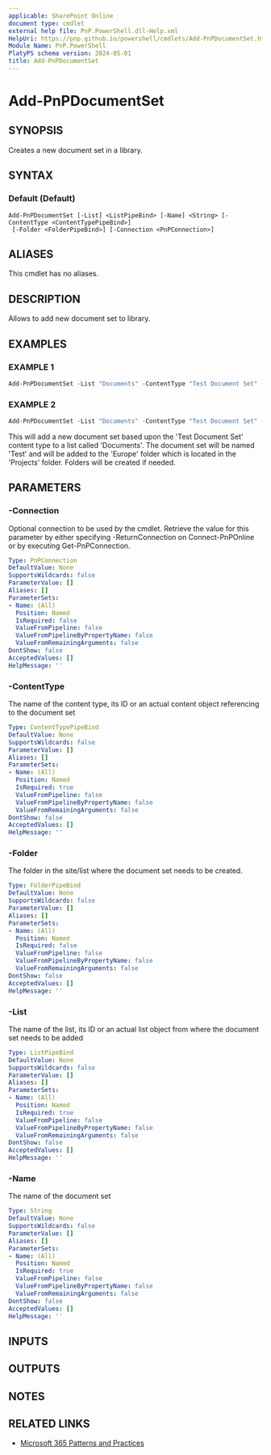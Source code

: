 ```yaml
---
applicable: SharePoint Online
document type: cmdlet
external help file: PnP.PowerShell.dll-Help.xml
HelpUri: https://pnp.github.io/powershell/cmdlets/Add-PnPDocumentSet.html
Module Name: PnP.PowerShell
PlatyPS schema version: 2024-05-01
title: Add-PnPDocumentSet
---
```


# Add-PnPDocumentSet

## SYNOPSIS

Creates a new document set in a library.

## SYNTAX

### Default (Default)

```
Add-PnPDocumentSet [-List] <ListPipeBind> [-Name] <String> [-ContentType <ContentTypePipeBind>]
 [-Folder <FolderPipeBind>] [-Connection <PnPConnection>]
```

## ALIASES

This cmdlet has no aliases.

## DESCRIPTION

Allows to add new document set to library.

## EXAMPLES

### EXAMPLE 1

```powershell
Add-PnPDocumentSet -List "Documents" -ContentType "Test Document Set" -Name "Test"
```

### EXAMPLE 2

```powershell
Add-PnPDocumentSet -List "Documents" -ContentType "Test Document Set" -Name "Test" -Folder "Projects/Europe"
```

This will add a new document set based upon the 'Test Document Set' content type to a list called 'Documents'. The document set will be named 'Test' and will be added to the 'Europe' folder which is located in the 'Projects' folder. Folders will be created if needed.

## PARAMETERS

### -Connection

Optional connection to be used by the cmdlet. Retrieve the value for this parameter by either specifying -ReturnConnection on Connect-PnPOnline or by executing Get-PnPConnection.

```yaml
Type: PnPConnection
DefaultValue: None
SupportsWildcards: false
ParameterValue: []
Aliases: []
ParameterSets:
- Name: (All)
  Position: Named
  IsRequired: false
  ValueFromPipeline: false
  ValueFromPipelineByPropertyName: false
  ValueFromRemainingArguments: false
DontShow: false
AcceptedValues: []
HelpMessage: ''
```

### -ContentType

The name of the content type, its ID or an actual content object referencing to the document set

```yaml
Type: ContentTypePipeBind
DefaultValue: None
SupportsWildcards: false
ParameterValue: []
Aliases: []
ParameterSets:
- Name: (All)
  Position: Named
  IsRequired: true
  ValueFromPipeline: false
  ValueFromPipelineByPropertyName: false
  ValueFromRemainingArguments: false
DontShow: false
AcceptedValues: []
HelpMessage: ''
```

### -Folder

The folder in the site/list where the document set needs to be created.

```yaml
Type: FolderPipeBind
DefaultValue: None
SupportsWildcards: false
ParameterValue: []
Aliases: []
ParameterSets:
- Name: (All)
  Position: Named
  IsRequired: false
  ValueFromPipeline: false
  ValueFromPipelineByPropertyName: false
  ValueFromRemainingArguments: false
DontShow: false
AcceptedValues: []
HelpMessage: ''
```

### -List

The name of the list, its ID or an actual list object from where the document set needs to be added

```yaml
Type: ListPipeBind
DefaultValue: None
SupportsWildcards: false
ParameterValue: []
Aliases: []
ParameterSets:
- Name: (All)
  Position: Named
  IsRequired: true
  ValueFromPipeline: false
  ValueFromPipelineByPropertyName: false
  ValueFromRemainingArguments: false
DontShow: false
AcceptedValues: []
HelpMessage: ''
```

### -Name

The name of the document set

```yaml
Type: String
DefaultValue: None
SupportsWildcards: false
ParameterValue: []
Aliases: []
ParameterSets:
- Name: (All)
  Position: Named
  IsRequired: true
  ValueFromPipeline: false
  ValueFromPipelineByPropertyName: false
  ValueFromRemainingArguments: false
DontShow: false
AcceptedValues: []
HelpMessage: ''
```

## INPUTS

## OUTPUTS

## NOTES

## RELATED LINKS

- [Microsoft 365 Patterns and Practices](https://aka.ms/m365pnp)
